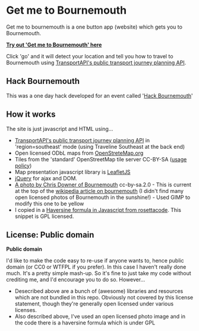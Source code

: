 # Get me to Bournemouth

Get me to bournemouth is a one button app (website) which gets you to Bournemouth.

**[Try out 'Get me to Bournemouth' here](http://harrywood.co.uk/get-me-to-bournemouth)**
 
Click 'go' and it will detect your location and tell you how to travel to Bournemouth using [TransportAPI's public transport journey planning API](https://developer.transportapi.com/documentation/public-journey-planning).

## Hack Bournemouth ##

This was a one day hack developed for an event called '[Hack Bournemouth](http://hackbmth.org)' 

## How it works ##

The site is just javascript and HTML using...
* [TransportAPI's public transport journey planning API](https://developer.transportapi.com/documentation/public-journey-planning) in 'region=southeast' mode (using Traveline Southeast at the back end)
* Open licensed ODbL maps from [OpenStreteMap.org](http://openstreetmap.org)
* Tiles from the 'standard' OpenStreetMap tile server CC-BY-SA ([usage policy](http://wiki.openstreetmap.org/wiki/Tile_usage_policy))
* Map presentation javascript library is [LeafletJS](http://leafletjs.com)
* [jQuery](http://jquery.com) for ajax and DOM.
* [A photo by Chris Downer of Bournemouth](http://www.geograph.org.uk/photo/509151) cc-by-sa.2.0  - This is current at the top of the [wikipedia article on bournemouth](http://en.wikipedia.org/wiki/Bournemouth) (I didn't find many open licensed photos of Bournemouth in the sunshine!) - Used GIMP to modify this one to be yellow
* I copied in a [Haversine formula in Javascript from rosettacode](http://rosettacode.org/wiki/Haversine_formula#JavaScript]). This snippet is GPL licensed.

## License: Public domain

**Public domain**

I'd like to make the code easy to re-use if anyone wants to, hence public domain (or CC0 or WTFPL if you prefer). In this case I haven't really done much. It's a pretty simple mash-up. So it's fine to just take my code without crediting me, and I'd encourage you to do so. However...

* Desecribed above are a bunch of (awesome) libraries and resources which are not bundled in this repo. Obviously not covered by this license statement, though they're generally open licensed under various licenses.
* Also described above, I've used an open licensed photo image and in the code there is a haversine formula which is under GPL

